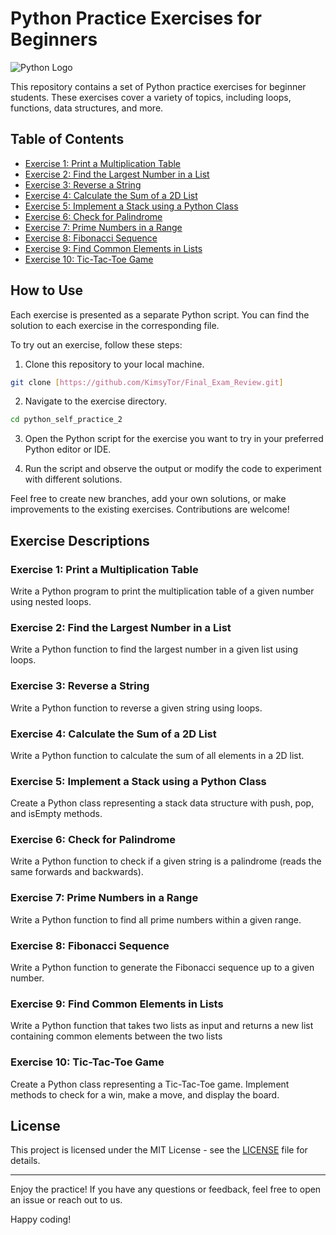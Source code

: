 # Python Practice Exercises for Beginners

![Python Logo](https://www.python.org/static/community_logos/python-logo-master-v3-TM.png)

This repository contains a set of Python practice exercises for beginner students. These exercises cover a variety of topics, including loops, functions, data structures, and more.

## Table of Contents

- [Exercise 1: Print a Multiplication Table](#exercise-1-print-a-multiplication-table)
- [Exercise 2: Find the Largest Number in a List](#exercise-2-find-the-largest-number-in-a-list)
- [Exercise 3: Reverse a String](#exercise-3-reverse-a-string)
- [Exercise 4: Calculate the Sum of a 2D List](#exercise-4-calculate-the-sum-of-a-2d-list)
- [Exercise 5: Implement a Stack using a Python Class](#exercise-5-implement-a-stack-using-a-python-class)
- [Exercise 6: Check for Palindrome](#exercise-6-check-for-palindrome)
- [Exercise 7: Prime Numbers in a Range](#exercise-7-prime-numbers-in-a-range)
- [Exercise 8: Fibonacci Sequence](#exercise-8-fibonacci-sequence)
- [Exercise 9: Find Common Elements in Lists](#exercise-9-find-common-elements-in-lists)
- [Exercise 10: Tic-Tac-Toe Game](#exercise-10-tic-tac-toe-game)

## How to Use

Each exercise is presented as a separate Python script. You can find the solution to each exercise in the corresponding file.

To try out an exercise, follow these steps:

1. Clone this repository to your local machine.

```bash
git clone [https://github.com/KimsyTor/Final_Exam_Review.git]
```

2. Navigate to the exercise directory.

```bash
cd python_self_practice_2
```

3. Open the Python script for the exercise you want to try in your preferred Python editor or IDE.

4. Run the script and observe the output or modify the code to experiment with different solutions.

Feel free to create new branches, add your own solutions, or make improvements to the existing exercises. Contributions are welcome!

## Exercise Descriptions

### Exercise 1: Print a Multiplication Table

Write a Python program to print the multiplication table of a given number using nested loops.

### Exercise 2: Find the Largest Number in a List

Write a Python function to find the largest number in a given list using loops.

### Exercise 3: Reverse a String

Write a Python function to reverse a given string using loops.

### Exercise 4: Calculate the Sum of a 2D List

Write a Python function to calculate the sum of all elements in a 2D list.

### Exercise 5: Implement a Stack using a Python Class

Create a Python class representing a stack data structure with push, pop, and isEmpty methods.

### Exercise 6: Check for Palindrome

Write a Python function to check if a given string is a palindrome (reads the same forwards and backwards).

### Exercise 7: Prime Numbers in a Range

Write a Python function to find all prime numbers within a given range.

### Exercise 8: Fibonacci Sequence

Write a Python function to generate the Fibonacci sequence up to a given number.

### Exercise 9: Find Common Elements in Lists

Write a Python function that takes two lists as input and returns a new list containing common elements between the two lists

### Exercise 10: Tic-Tac-Toe Game

Create a Python class representing a Tic-Tac-Toe game. Implement methods to check for a win, make a move, and display the board.

## License

This project is licensed under the MIT License - see the [LICENSE](LICENSE) file for details.

---

Enjoy the practice! If you have any questions or feedback, feel free to open an issue or reach out to us.

Happy coding!

